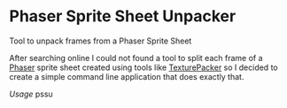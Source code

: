 # Phaser Sprite Sheet Unpacker
Tool to unpack frames from a Phaser Sprite Sheet

After searching online I could not found a tool to split each frame of a [Phaser](http://phaser.io) sprite sheet created using tools like [TexturePacker](https://www.codeandweb.com/texturepacker) so I decided to create a simple command line application that does exactly that.


*Usage*
pssu <json path> <png path>  <output folder>

